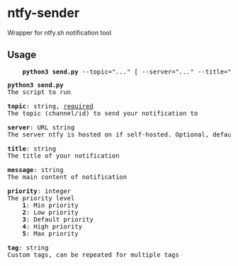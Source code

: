 # ntfy-sender
Wrapper for ntfy.sh notification tool

## Usage
<pre>
    <b>python3 send.py</b> --topic="<i>...</i>" [ --server="<i>...</i>" --title="<i>...</i>" --message="<i>...</i>" --priority=<i>...</i> --tag="<i>...</i>" --tag="<i>...</i>" ]
</pre>

<pre>
<b>python3 send.py</b>
The script to run

<b>topic</b>: string, <u>required</u>
The topic (channel/id) to send your notification to

<b>server</b>: URL string
The server ntfy is hosted on if self-hosted. Optional, default is https://ntfy.sh

<b>title</b>: string
The title of your notification

<b>message</b>: string
The main content of notification

<b>priority</b>: integer
The priority level
    <b>1</b>: Min priority
    <b>2</b>: Low priority
    <b>3</b>: Default priority
    <b>4</b>: High priority
    <b>5</b>: Max priority

<b>tag</b>: string
Custom tags, can be repeated for multiple tags
</pre>